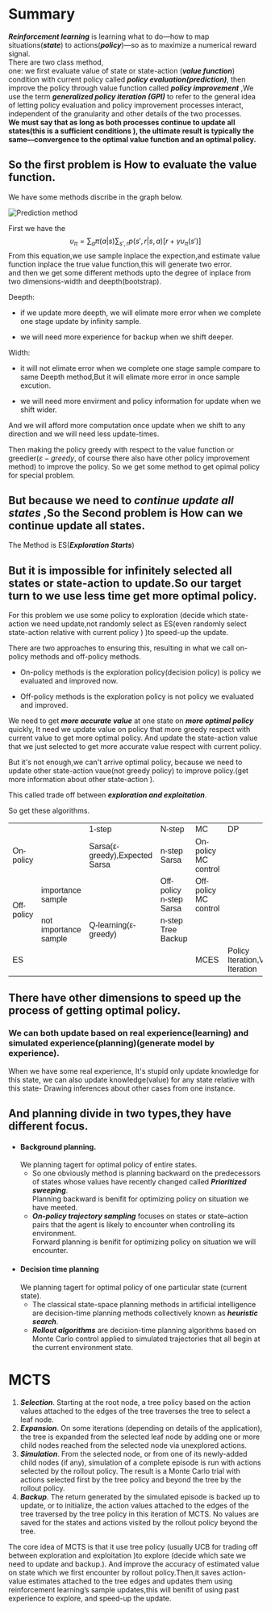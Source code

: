 
# Summary
***Reinforcement learning*** is learning what to do—how to map situations(***state***) to actions(***policy***)—so
as to maximize a numerical reward signal.  
There are two class method,  
one: we first evaluate value of state or state-action (***value function***) condition with current policy called ***policy evaluation(prediction)***, then improve the policy through value function called ***policy improvement*** ,We use the term ***generalized policy iteration (GPI)*** to refer to the general idea of letting policy evaluation and policy improvement processes interact, independent of the granularity and other details of the two processes.   
**We must say that as long as both processes continue to update all states(this is a sufficient conditions ), the ultimate result is typically the same—convergence to the optimal value function and an optimal policy.**

## So the first problem is How to evaluate the value function.  
We have some methods discribe in the graph below.  

![Prediction method](http://localhost:8888/files/reinforce_note-1.png)  

First we have the $$\upsilon_\pi=\sum_{a}\pi(a|s)\sum_{s',r}p(s',r|s,a)[r+\gamma\upsilon_\pi(s')]$$
From this equation,we use sample inplace the expection,and estimate value function inplace the true value function,this will generate two error.   
and then we get some different methods upto the degree of inplace from two dimensions-width and deepth(bootstrap).  

Deepth:  
+ if we update more deepth, we will elimate more error when we complete one stage update by infinity sample.  
- we will need more experience for backup when we shift deeper.

Width:   
+ it will not elimate error when we complete one stage sample compare to same Deepth method,But it will elimate more error in once sample excution. 
-  we will need more envirment and policy information for update when we shift wider.  

And we will afford more computation once update when we shift to any direction and we will need less update-times.

Then making the policy greedy with respect to the value function or greedier(*$\varepsilon-greedy$*, of course there also have other policy improvement method) to improve the policy. So we get some method to get opimal policy for special problem.  
## But because we need to *continue update all states* ,So the Second problem is How can we continue update all states.
The Method is ES(***Exploration Starts***)

## But it is impossible for infinitely selected all states or state-action to update.So our target turn to we use less time get more optimal policy.
For this problem we use some policy to exploration (decide which state-action we need update,not randomly select as ES(even randomly select state-action relative with current policy ) )to speed-up the update.  

There are two approaches to ensuring this, resulting in what we call on-policy
methods and off-policy methods.

+ On-policy methods is the exploration policy(decision policy) is policy we evaluated and improved now.  

- Off-policy methods is the exploration policy is not policy we evaluated and improved. 


We need to get ***more accurate value*** at one state on ***more optimal policy*** quickly, It need we update value on policy that more greedy respect with current value to get more optimal policy. And update the state-action value that we just selected to get more accurate value respect with current policy.  

But it's not enough,we can't arrive optimal policy, because we need to update other state-action vaue(not greedy policy) to improve policy.(get more information about other state-action ).  

This called  trade off between ***exploration and exploitation***.

So get these algorithms.  
  
  
<table cellspacing="0" border="0">
	<colgroup width="85"></colgroup>
	<colgroup width="165"></colgroup>
	<colgroup width="203"></colgroup>
	<colgroup width="166"></colgroup>
	<colgroup width="137"></colgroup>
	<colgroup width="207"></colgroup>
	<tr>
		<td height="17" align="left"><br></td>
		<td align="left"><br></td>
		<td align="left"><font face="Liberation Sans">1-step</font></td>
		<td align="left"><font face="Liberation Sans">N-step </font></td>
		<td align="left"><font face="Liberation Sans">MC</font></td>
		<td align="left"><font face="Liberation Sans">DP</font></td>
	</tr>
	<tr>
		<td height="17" align="left"><font face="Liberation Sans">On-policy</font></td>
		<td align="left"><br></td>
		<td align="left"><font face="Liberation Sans">Sarsa(ε-greedy),Expected Sarsa</font></td>
		<td align="left"><font face="Liberation Sans">n-step Sarsa</font></td>
		<td align="left"><font face="Liberation Sans">On-policy MC control</font></td>
		<td align="left"><br></td>
	</tr>
	<tr>
		<td rowspan=2 height="34" align="left"><font face="Liberation Sans">Off-policy</font></td>
		<td align="left"><font face="Liberation Sans">importance sample</font></td>
		<td align="left"><br></td>
		<td align="left"><font face="Liberation Sans">Off-policy n-step Sarsa</font></td>
		<td align="left"><font face="Liberation Sans">Off-policy MC control</font></td>
		<td align="left"><br></td>
	</tr>
	<tr>
		<td align="left"><font face="Liberation Sans">not importance sample</font></td>
		<td align="left"><font face="Liberation Sans">Q-learning(ε-greedy)</font></td>
		<td align="left"><font face="Liberation Sans">n-step Tree Backup</font></td>
		<td align="left"><br></td>
		<td align="left"><br></td>
	</tr>
	<tr>
		<td height="17" align="left"><font face="Liberation Sans">ES</font></td>
		<td align="left"><br></td>
		<td align="left"><br></td>
		<td align="left"><br></td>
		<td align="left"><font face="Liberation Sans">MCES</font></td>
		<td align="left"><font face="Liberation Sans">Policy Iteration,Value Iteration</font></td>
</tr>  
</table> 
 
## There have other dimensions to speed up the process of getting optimal policy.  
 ### We can both update based on real experience(learning) and simulated experience(planning)(generate model by experience).  
 
  When we have some real experience, It's stupid only update knowledge for this state, we can also update knowledge(value) for any state relative with this state-   Drawing inferences about other cases from one instance.  
  
## And planning divide in two types,they have different focus.  
+ #### Background planning.  
  We planning tagert for optimal policy of entire states.  
    + So one obviously method is planning backward on the predecessors of states whose values have recently changed called ***Prioritized sweeping***.  
    Planning backward is benifit for optimizing policy on situation we have meeted.  
    + ***On-policy trajectory sampling*** focuses on states or state–action pairs that the agent is likely to encounter when controlling its environment.  
    Forward planning is benifit for optimizing policy on situation we will encounter. 
  
- #### Decision time planning  
  We planning tagert for optimal policy of one particular state (current state).  
    + The classical state-space planning methods in artificial intelligence are decision-time planning methods collectively known as ***heuristic search***.  
    + ***Rollout algorithms*** are decision-time planning algorithms based on Monte Carlo control applied to simulated trajectories that all begin at the current environment state.

# MCTS  
1. ***Selection***. Starting at the root node, a tree policy based on the action values
attached to the edges of the tree traverses the tree to select a leaf node.
2. ***Expansion***. On some iterations (depending on details of the application), the tree
is expanded from the selected leaf node by adding one or more child nodes reached
from the selected node via unexplored actions.
3. ***Simulation***. From the selected node, or from one of its newly-added child nodes (if
any), simulation of a complete episode is run with actions selected by the rollout
policy. The result is a Monte Carlo trial with actions selected first by the tree
policy and beyond the tree by the rollout policy.
4. ***Backup***. The return generated by the simulated episode is backed up to update,
or to initialize, the action values attached to the edges of the tree traversed by
the tree policy in this iteration of MCTS. No values are saved for the states and
actions visited by the rollout policy beyond the tree.  

The core idea of MCTS is that it use tree policy (usually UCB for trading off between exploration and exploitation )to explore (decide which sate we need to update and backup.). And improve the accuracy of estimated value on state which we first encounter by rollout policy.Then,it saves action-value estimates attached to the tree edges and updates them using reinforcement learning’s sample updates,this will benifit of using past experience to explore, and speed-up the update.

